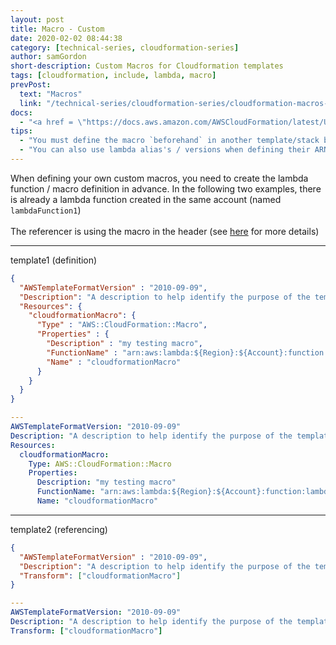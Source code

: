 ```yaml
---
layout: post
title: Macro - Custom
date: 2020-02-02 08:44:38
category: [technical-series, cloudformation-series]
author: samGordon
short-description: Custom Macros for Cloudformation templates
tags: [cloudformation, include, lambda, macro]
prevPost:
  text: "Macros"
  link: "/technical-series/cloudformation-series/cloudformation-macros-serverless"
docs:
  - "<a href = \"https://docs.aws.amazon.com/AWSCloudFormation/latest/UserGuide/template-macros.html\">AWS docs on cloudformation Transforms</a>"
tips:
  - "You must define the macro `beforehand` in another template/stack before trying to run"
  - "You can also use lambda alias's / versions when defining their ARNs in the macro below"
---
```


When defining your own custom macros, you need to create the lambda function / macro definition in advance.
In the following two examples, there is already a lambda function created in the same account (named `lambdaFunction1`)
<br><br>
The referencer is using the macro in the header (see <a href = "{{ site.baseurl }}/technical-series/cloudformation-series/cloudformation-macros">here</a> for more details)

---

template1 (definition)

```json
{
  "AWSTemplateFormatVersion" : "2010-09-09",
  "Description": "A description to help identify the purpose of the template",
  "Resources": {
    "cloudformationMacro": {
      "Type" : "AWS::CloudFormation::Macro",
      "Properties" : {
        "Description" : "my testing macro",
        "FunctionName" : "arn:aws:lambda:${Region}:${Account}:function:lambdaFunction1",
        "Name" : "cloudformationMacro"
      }
    }
  }
}
```

```yml
---
AWSTemplateFormatVersion: "2010-09-09"
Description: "A description to help identify the purpose of the template"
Resources:
  cloudformationMacro:
    Type: AWS::CloudFormation::Macro
    Properties:
      Description: "my testing macro"
      FunctionName: "arn:aws:lambda:${Region}:${Account}:function:lambdaFunction1"
      Name: "cloudformationMacro"
```

---

template2 (referencing)

```json
{
  "AWSTemplateFormatVersion" : "2010-09-09",
  "Description": "A description to help identify the purpose of the template",
  "Transform": ["cloudformationMacro"]
}
```

```yml
---
AWSTemplateFormatVersion: "2010-09-09"
Description: "A description to help identify the purpose of the template"
Transform: ["cloudformationMacro"]
```
